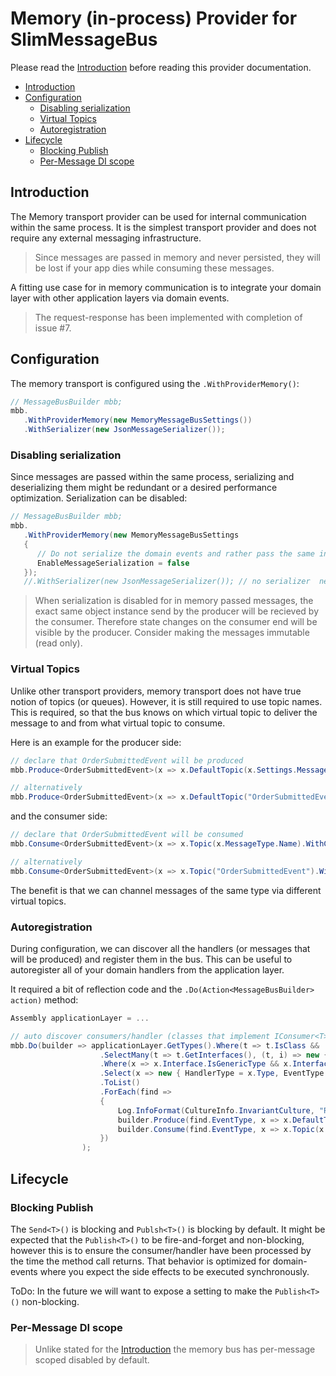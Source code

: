 # Memory (in-process) Provider for SlimMessageBus <!-- omit in toc -->

Please read the [Introduction](intro.md) before reading this provider documentation.

- [Introduction](#introduction)
- [Configuration](#configuration)
  - [Disabling serialization](#disabling-serialization)
  - [Virtual Topics](#virtual-topics)
  - [Autoregistration](#autoregistration)
- [Lifecycle](#lifecycle)
  - [Blocking Publish](#blocking-publish)
  - [Per-Message DI scope](#per-message-di-scope)
  
## Introduction

The Memory transport provider can be used for internal communication within the same process. It is the simplest transport provider and does not require any external messaging infrastructure.

> Since messages are passed in memory and never persisted, they will be lost if your app dies while consuming these messages.

A fitting use case for in memory communication is to integrate your domain layer with other application layers via domain events.

> The request-response has been implemented with completion of issue #7.

## Configuration

The memory transport is configured using the `.WithProviderMemory()`:

```cs
// MessageBusBuilder mbb;
mbb.    
   .WithProviderMemory(new MemoryMessageBusSettings())
   .WithSerializer(new JsonMessageSerializer());
```

### Disabling serialization

Since messages are passed within the same process, serializing and deserializing them might be redundant or a desired performance optimization. Serialization can be disabled:

```cs
// MessageBusBuilder mbb;
mbb.    
   .WithProviderMemory(new MemoryMessageBusSettings
   {
      // Do not serialize the domain events and rather pass the same instance across handlers (faster 
      EnableMessageSerialization = false
   });
   //.WithSerializer(new JsonMessageSerializer()); // no serializer  needed
```

> When serialization is disabled for in memory passed messages, the exact same object instance send by the producer will be recieved by the consumer. Therefore state changes on the consumer end will be visible by the producer. Consider making the messages immutable (read only).

### Virtual Topics

Unlike other transport providers, memory transport does not have true notion of topics (or queues). However, it is still required to use topic names. This is required, so that the bus knows on which virtual topic to deliver the message to and from what virtual topic to consume.

Here is an example for the producer side:

```cs
// declare that OrderSubmittedEvent will be produced
mbb.Produce<OrderSubmittedEvent>(x => x.DefaultTopic(x.Settings.MessageType.Name));

// alternatively
mbb.Produce<OrderSubmittedEvent>(x => x.DefaultTopic("OrderSubmittedEvent"));
```

and the consumer side:

```cs
// declare that OrderSubmittedEvent will be consumed
mbb.Consume<OrderSubmittedEvent>(x => x.Topic(x.MessageType.Name).WithConsumer<OrderSubmittedHandler>());

// alternatively
mbb.Consume<OrderSubmittedEvent>(x => x.Topic("OrderSubmittedEvent").WithConsumer<OrderSubmittedHandler>());
```

The benefit is that we can channel messages of the same type via different virtual topics.

### Autoregistration

During configuration, we can discover all the handlers (or messages that will be produced) and register them in the bus. This can be useful to autoregister all of your domain handlers from the application layer. 

It required a bit of reflection code and the `.Do(Action<MessageBusBuilder> action)` method:

```cs
Assembly applicationLayer = ...

// auto discover consumers/handler (classes that implement IConsumer<T>) in the applicationLayer assembly and register with the bus
mbb.Do(builder => applicationLayer.GetTypes().Where(t => t.IsClass && !t.IsAbstract)
                    .SelectMany(t => t.GetInterfaces(), (t, i) => new { Type = t, Interface = i })
                    .Where(x => x.Interface.IsGenericType && x.Interface.GetGenericTypeDefinition() == typeof(IConsumer<>))
                    .Select(x => new { HandlerType = x.Type, EventType = x.Interface.GetGenericArguments()[0] })
                    .ToList()
                    .ForEach(find =>
                    {
                        Log.InfoFormat(CultureInfo.InvariantCulture, "Registering {0} in the bus", find.EventType);
                        builder.Produce(find.EventType, x => x.DefaultTopic(x.Settings.MessageType.Name));
                        builder.Consume(find.EventType, x => x.Topic(x.MessageType.Name).WithConsumer(find.HandlerType));
                    })
                );
```

## Lifecycle

### Blocking Publish

The `Send<T>()` is blocking and `Publsh<T>()` is blocking by default. 
It might be expected that the `Publish<T>()` to be fire-and-forget and non-blocking, however this is to ensure the consumer/handler have been processed by the time the method call returns. That behavior is optimized for domain-events where you expect the side effects to be executed synchronously.

ToDo: In the future we will want to expose a setting to make the `Publish<T>()` non-blocking.

### Per-Message DI scope

> Unlike stated for the [Introduction](intro.md) the memory bus has per-message scoped disabled by default.
